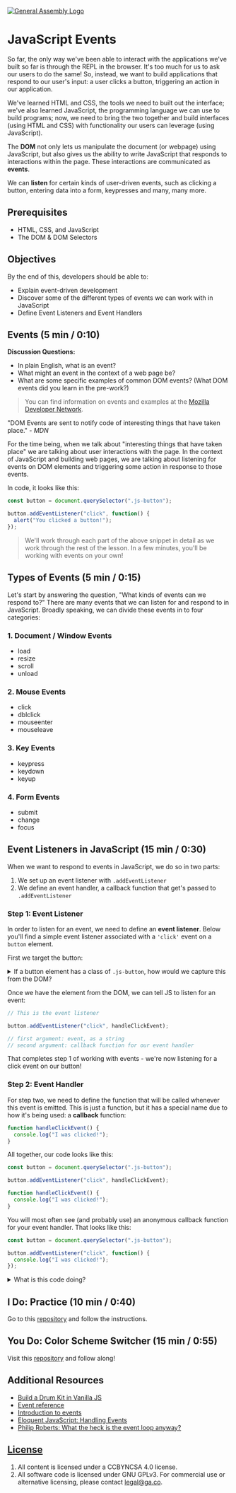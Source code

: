 [![General Assembly Logo](https://camo.githubusercontent.com/1a91b05b8f4d44b5bbfb83abac2b0996d8e26c92/687474703a2f2f692e696d6775722e636f6d2f6b6538555354712e706e67)](https://generalassemb.ly/education/web-development-immersive)

# JavaScript Events

So far, the only way we've been able to interact with the applications we've
built so far is through the REPL in the browser. It's too much for us to ask our
users to do the same! So, instead, we want to build applications that respond to
our user's input: a user clicks a button, triggering an action in our
application.

We've learned HTML and CSS, the tools we need to built out the interface; we've
also learned JavaScript, the programming language we can use to build programs;
now, we need to bring the two together and build interfaces (using HTML and CSS)
with functionality our users can leverage (using JavaScript).

The **DOM** not only lets us manipulate the document (or webpage) using
JavaScript, but also gives us the ability to write JavaScript that responds to
interactions within the page. These interactions are communicated as **events**.

We can **listen** for certain kinds of user-driven events, such as clicking a
button, entering data into a form, keypresses and many, many more.

## Prerequisites

- HTML, CSS, and JavaScript
- The DOM & DOM Selectors

## Objectives

By the end of this, developers should be able to:

- Explain event-driven development
- Discover some of the different types of events we can work with in JavaScript
- Define Event Listeners and Event Handlers

## Events (5 min / 0:10)

**Discussion Questions:**

- In plain English, what is an event?
- What might an event in the context of a web page be?
- What are some specific examples of common DOM events? (What DOM events did you
  learn in the pre-work?)

> You can find information on events and examples at the
> [Mozilla Developer Network](https://developer.mozilla.org/en-US/docs/Web/Events).

"DOM Events are sent to notify code of interesting things that have taken
place." _- MDN_

For the time being, when we talk about "interesting things that have taken
place" we are talking about user interactions with the page. In the context of
JavaScript and building web pages, we are talking about listening for events on
DOM elements and triggering some action in response to those events.

In code, it looks like this:

```js
const button = document.querySelector(".js-button");

button.addEventListener("click", function() {
  alert("You clicked a button!");
});
```

> We'll work through each part of the above snippet in detail as we work through
> the rest of the lesson. In a few minutes, you'll be working with events on
> your own!

## Types of Events (5 min / 0:15)

Let's start by answering the question, "What kinds of events can we respond to?"
There are many events that we can listen for and respond to in JavaScript.
Broadly speaking, we can divide these events in to four categories:

### 1. Document / Window Events

- load
- resize
- scroll
- unload

### 2. Mouse Events

- click
- dblclick
- mouseenter
- mouseleave

### 3. Key Events

- keypress
- keydown
- keyup

### 4. Form Events

- submit
- change
- focus

## Event Listeners in JavaScript (15 min / 0:30)

When we want to respond to events in JavaScript, we do so in two parts:

1. We set up an event listener with `.addEventListener`
1. We define an event handler, a callback function that get's passed to
   `.addEventListener`

### Step 1: Event Listener

In order to listen for an event, we need to define an **event listener**. Below
you'll find a simple event listener associated with a `'click'` event on a
`button` element.

First we target the button:

<details>
  <summary>If a button element has a class of <code>.js-button</code>, how would we capture this from the DOM?</summary>

```js
const button = document.querySelector(".js-button");
```

</details>

Once we have the element from the DOM, we can tell JS to listen for an event:

```js
// This is the event listener

button.addEventListener("click", handleClickEvent);

// first argument: event, as a string
// second argument: callback function for our event handler
```

That completes step 1 of working with events - we're now listening for a click
event on our button!

### Step 2: Event Handler

For step two, we need to define the function that will be called whenever this
event is emitted. This is just a function, but it has a special name due to how
it's being used: a **callback** function:

```js
function handleClickEvent() {
  console.log("I was clicked!");
}
```

All together, our code looks like this:

```js
const button = document.querySelector(".js-button");

button.addEventListener("click", handleClickEvent);

function handleClickEvent() {
  console.log("I was clicked!");
}
```

You will most often see (and probably use) an anonymous callback function for
your event handler. That looks like this:

```js
const button = document.querySelector(".js-button");

button.addEventListener("click", function() {
  console.log("I was clicked!");
});
```

<details>
  <summary>What is this code doing?</summary>

The code above first gets an element from the DOM. It then attaches an event
listener to that <code>button</code> element with the
<code>addEventListener()</code> method. The <code>addEventListener()</code>
method takes two arguments:

<ol>
  <li>the event we want to listen for, and</li>
  <li>the function that should be called whenever that event is invoked.</li>
</ol>

In the case of the code above, we're saying we want to listen for
<code>click</code> events on our <code>button</code>, and whenever someone does
click on our button, call the <code>handleClickEvent()</code> function.

</details>

## I Do: Practice (10 min / 0:40)

Go to this
[repository](https://git.generalassemb.ly/dc-wdi-fundamentals/event-listener-practice)
and follow the instructions.

## You Do: Color Scheme Switcher (15 min / 0:55)

Visit this
[repository](https://git.generalassemb.ly/dc-wdi-fundamentals/color-scheme-switcher)
and follow along!

## Additional Resources

- [Build a Drum Kit in Vanilla JS](https://www.youtube.com/watch?v=VuN8qwZoego)
- [Event reference](https://developer.mozilla.org/en-US/docs/Web/Events)
- [Introduction to events](https://developer.mozilla.org/en-US/docs/Learn/JavaScript/Building_blocks/Events)
- [Eloquent JavaScript: Handling Events](http://eloquentjavascript.net/14_event.html)
- [Philip Roberts: What the heck is the event loop anyway?](https://www.youtube.com/watch?v=8aGhZQkoFbQ)

## [License](LICENSE)

1. All content is licensed under a CC­BY­NC­SA 4.0 license.
1. All software code is licensed under GNU GPLv3. For commercial use or
   alternative licensing, please contact legal@ga.co.
